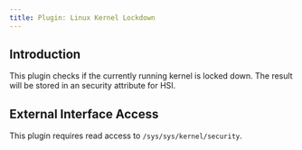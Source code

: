 ```yaml
---
title: Plugin: Linux Kernel Lockdown
---
```


## Introduction

This plugin checks if the currently running kernel is locked down. The result
will be stored in an security attribute for HSI.

## External Interface Access

This plugin requires read access to `/sys/sys/kernel/security`.
